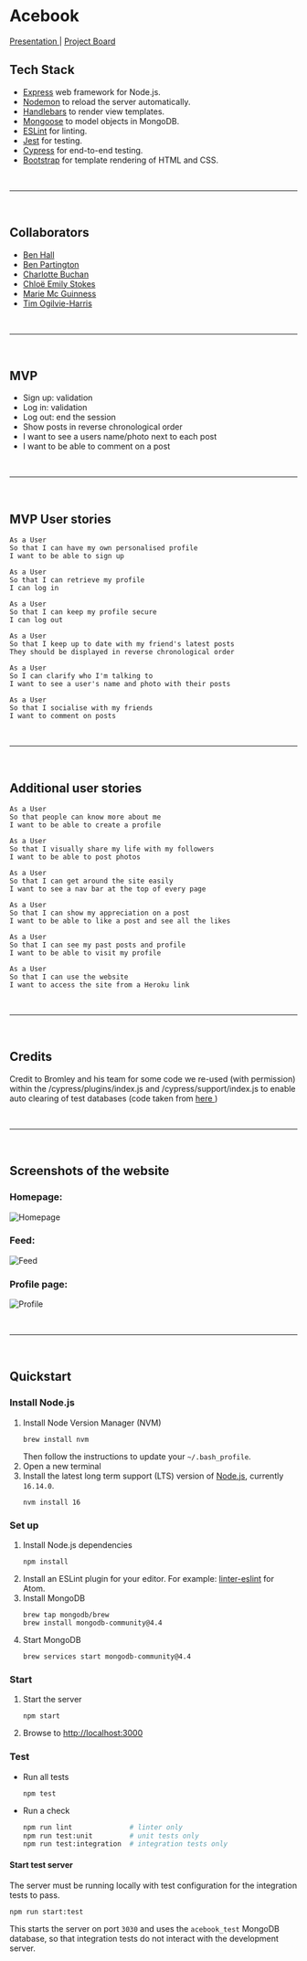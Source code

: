 # Acebook
[Presentation ](https://docs.google.com/presentation/d/126CHpomnPGjHETNXBd1pXQgrdIJa2hRLT_8i_uSOU4I/edit?usp=sharing)| [ Project Board ](https://trello.com/b/i0GzPkoZ/acebook-board-super-awesome-cool-dynamite-wolf-squadron)

## Tech Stack

- [Express](https://expressjs.com/) web framework for Node.js.
- [Nodemon](https://nodemon.io/) to reload the server automatically.
- [Handlebars](https://handlebarsjs.com/) to render view templates.
- [Mongoose](https://mongoosejs.com) to model objects in MongoDB.
- [ESLint](https://eslint.org) for linting.
- [Jest](https://jestjs.io/) for testing.
- [Cypress](https://www.cypress.io/) for end-to-end testing.
- [Bootstrap](https://getbootstrap.com/) for template rendering of HTML and CSS.

<br>

------
<br>

## Collaborators
- [Ben Hall](https://github.com/Ledders26)
- [Ben Partington](https://github.com/benpartington)
- [Charlotte Buchan](https://github.com/CBuchan5)
- [Chloë Emily Stokes](https://github.com/Chloeem)
- [Marie Mc Guinness](https://github.com/mmguinness)
- [Tim Ogilvie-Harris](https://github.com/breadmaking)
<br>

------
<br>

## MVP
- Sign up: validation
- Log in: validation
- Log out: end the session
- Show posts in reverse chronological order
- I want to see a users name/photo next to each post
- I want to be able to comment on a post

<br>

------
<br>


## MVP User stories
```
As a User
So that I can have my own personalised profile
I want to be able to sign up

As a User
So that I can retrieve my profile
I can log in

As a User
So that I can keep my profile secure
I can log out

As a User
So that I keep up to date with my friend's latest posts 
They should be displayed in reverse chronological order

As a User
So I can clarify who I'm talking to
I want to see a user's name and photo with their posts

As a User
So that I socialise with my friends
I want to comment on posts 
```

<br>

------
<br>


## Additional user stories
```
As a User
So that people can know more about me
I want to be able to create a profile

As a User
So that I visually share my life with my followers
I want to be able to post photos

As a User
So that I can get around the site easily
I want to see a nav bar at the top of every page

As a User
So that I can show my appreciation on a post
I want to be able to like a post and see all the likes

As a User
So that I can see my past posts and profile
I want to be able to visit my profile

As a User
So that I can use the website
I want to access the site from a Heroku link
```
<br>

------
<br>

## Credits

Credit to Bromley and his team for some code we re-used (with permission) within the /cypress/plugins/index.js and /cypress/support/index.js to enable auto clearing of test databases (code taken from <a href="https://github.com/nyahehnagi/acebook-makerverse">here </a>)

<br>

------
<br>

## Screenshots of the website
### Homepage:
![Homepage](./public/images/homepage-screenshot.png)

### Feed:
![Feed](./public/images/feed-screenshot.png)

### Profile page:
![Profile](./public/images/profile-page.png)

<br>

------
<br>

## Quickstart

### Install Node.js

1. Install Node Version Manager (NVM)
   ```
   brew install nvm
   ```
   Then follow the instructions to update your `~/.bash_profile`.
2. Open a new terminal
3. Install the latest long term support (LTS) version of [Node.js](https://nodejs.org/en/), currently `16.14.0`.
   ```
   nvm install 16
   ```

### Set up

1. Install Node.js dependencies
   ```
   npm install
   ```
2. Install an ESLint plugin for your editor. For example: [linter-eslint](https://github.com/AtomLinter/linter-eslint) for Atom.
3. Install MongoDB
   ```
   brew tap mongodb/brew
   brew install mongodb-community@4.4
   ```
4. Start MongoDB
   ```
   brew services start mongodb-community@4.4
   ```

### Start

1. Start the server
   ```
   npm start
   ```
2. Browse to [http://localhost:3000](http://localhost:3000)

### Test

- Run all tests
  ```
  npm test
  ```
- Run a check
  ```bash
  npm run lint              # linter only
  npm run test:unit         # unit tests only
  npm run test:integration  # integration tests only
  ```

#### Start test server

The server must be running locally with test configuration for the
integration tests to pass.

```
npm run start:test
```

This starts the server on port `3030` and uses the `acebook_test` MongoDB database,
so that integration tests do not interact with the development server.
